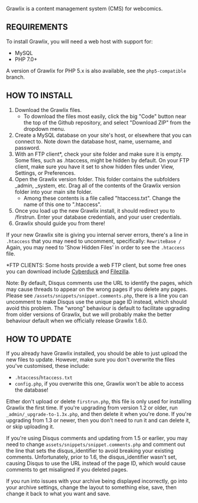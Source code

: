Grawlix is a content management system (CMS) for webcomics.

REQUIREMENTS
---

To install Grawlix, you will need a web host with support for:
- MySQL
- PHP 7.0+

A version of Grawlix for PHP 5.x is also available, see the `php5-compatible` branch.

HOW TO INSTALL
---

1. Download the Grawlix files.
   * To download the files most easily, click the big "Code" button near the top of the Github repository, and select "Download ZIP" from the dropdown menu.
2. Create a MySQL database on your site's host, or elsewhere that you can connect to. Note down the database host, name, username, and password.
3. With an FTP client\*, check your site folder and make sure it is empty. Some files, such as .htaccess, might be hidden by default. On your FTP client, make sure you have it set to show hidden files under View, Settings, or Preferences.
4. Open the Grawlix version folder. This folder contains the subfolders \_admin, \_system, etc. Drag all of the contents of the Grawlix version folder into your main site folder.
   * Among these contents is a file called "htaccess.txt". Change the name of this one to ".htaccess".
6. Once you load up the new Grawlix install, it should redirect you to /firstrun. Enter your database credentials, and your user credentials.
7. Grawlix should guide you from there!

If your new Grawlix site is giving you internal server errors, there's a line in `.htaccess` that you may need to uncomment, specifically:
``RewriteBase /``
Again, you may need to 'Show Hidden Files' in order to see the `.htaccess` file.

\*FTP CLIENTS: Some hosts provide a web FTP client, but some free ones you can download include [Cyberduck](https://cyberduck.io/) and [Filezilla](https://filezilla-project.org/).

Note: By default, Disqus comments use the URL to identify the pages, which may cause threads to appear on the wrong pages if you delete any pages. Please see `/assets/snippets/snippet.comments.php`, there is a line you can uncomment to make Disqus use the unique page ID instead, which should avoid this problem. The "wrong" behaviour is default to facilitate upgrading from older versions of Grawlix, but we will probably make the better behaviour default when we officially release Grawlix 1.6.0.

HOW TO UPDATE
---

If you already have Grawlix installed, you should be able to just upload the new files to update. However, make sure you don't overwrite the files you've customised, these include:
* `.htaccess`/`htaccess.txt`
* `config.php`, if you overwrite this one, Grawlix won't be able to access the database!

Either don't upload or delete `firstrun.php`, this file is only used for installing Grawlix the first time.
If you're upgrading from version 1.2 or older, run `_admin/_upgrade-to-1.3x.php`, and then delete it when you're done. If you're upgrading from 1.3 or newer, then you don't need to run it and can delete it, or skip uploading it.

If you're using Disqus comments and updating from 1.5 or earlier, you may need to change `assets/snippets/snippet.comments.php` and comment out the line that sets the disqus_identifier to avoid breaking your existing comments. Unfortunately, prior to 1.6, the disqus_identifier wasn't set, causing Disqus to use the URL instead of the page ID, which would cause comments to get misaligned if you deleted pages.

If you run into issues with your archive being displayed incorrectly, go into your archive settings, change the layout to something else, save, then change it back to what you want and save.
